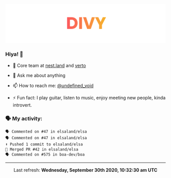 
![](https://github.com/divy-work/divy-work/raw/master/assets/divy.png)

### Hiya! 👋

- 🔭 Core team at [nest.land](https://github.com/nestdotland/nest.land) and [verto](https://github.com/useverto/verto)

- 💬 Ask me about anything

- 📫 How to reach me: [@undefined_void](https://instagram.com/divy.exe)

- ⚡ Fun fact: I play guitar, listen to music, enjoy meeting new people, kinda introvert.

### 🗣 My activity:

```
🗣 Commented on #47 in elsaland/elsa
🗣 Commented on #47 in elsaland/elsa
⬆️ Pushed 1 commit to elsaland/elsa
🎉 Merged PR #42 in elsaland/elsa
🗣 Commented on #575 in boa-dev/boa
```

------------
<p align="center">Last refresh: <b>Wednesday, September 30th 2020, 10:32:30 am UTC</b></p>
